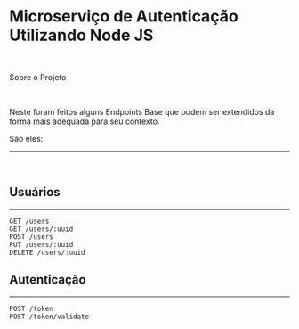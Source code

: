 <h1> Microserviço de Autenticação Utilizando Node JS </h1>

<br>

<span>Sobre o Projeto</span>

<br>

<span>Neste foram feitos alguns Endpoints Base que podem ser extendidos da forma mais adequada para seu contexto.</span>

São eles:
<hr>
<br>

<h2>Usuários</h2>
<hr>

    GET /users
    GET /users/:uuid
    POST /users
    PUT /users/:uuid
    DELETE /users/:uuid

<h2>Autenticação</h2>
<hr>

    POST /token
    POST /token/validate
